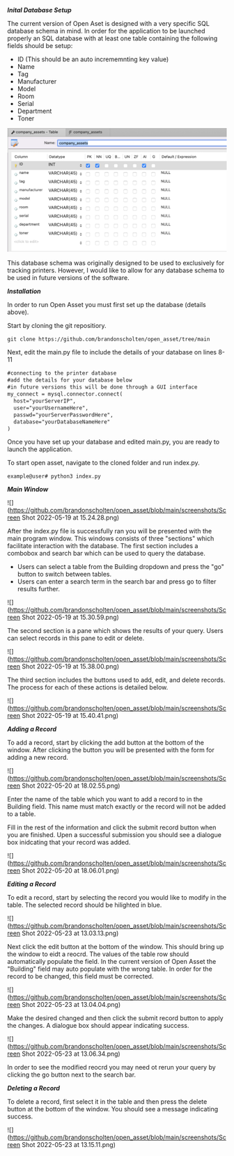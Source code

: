 ***Inital Database Setup***

The current version of Open Aset is designed with a very specific SQL database schema in mind. In order for the application to be launched properly an SQL database with at least one table containing the following fields should be setup:

- ID (This should be an auto incrememnting key value)
- Name
- Tag
- Manufacturer
- Model
- Room
- Serial
- Department 
- Toner

![](https://github.com/brandonscholten/open_asset/blob/main/screenshots/Screen%20Shot%202022-05-19%20at%2015.16.37.png)

This database schema was originally designed to be used to exclusively for tracking printers. However, I would like to allow for any database schema to be used in future versions of the software. 

***Installation***

In order to run Open Asset you must first set up the database (details above).

Start by cloning the git repositiory.

```
git clone https://github.com/brandonscholten/open_asset/tree/main
```

Next, edit the main.py file to include the details of your database on lines 8-11

```
#connecting to the printer database
#add the details for your database below
#in future versions this will be done through a GUI interface
my_connect = mysql.connector.connect(
  host="yourServerIP",
  user="yourUsernameHere",
  passwd="yourServerPasswordHere",
  database="yourDatabaseNameHere"
)
```

Once you have set up your database and edited main.py, you are ready to launch the application.

To start open asset, navigate to the cloned folder and run index.py.

```
example@user# python3 index.py
```

***Main Window***

![](https://github.com/brandonscholten/open_asset/blob/main/screenshots/Screen Shot 2022-05-19 at 15.24.28.png)

After the index.py file is successfully ran you will be presented with the main program window. This windows consists of three "sections" which facilitate interaction with the database. The first section includes a combobox and search bar which can be used to query the database. 

- Users can select a table from the Building dropdown and press the "go" button to switch between tables.
- Users can enter a search term in the search bar and press go to filter results further. 

![](https://github.com/brandonscholten/open_asset/blob/main/screenshots/Screen Shot 2022-05-19 at 15.30.59.png)

The second section is a pane which shows the results of your query. Users can select records in this pane to edit or delete. 

![](https://github.com/brandonscholten/open_asset/blob/main/screenshots/Screen Shot 2022-05-19 at 15.38.00.png)

The third section includes the buttons used to add, edit, and delete records. The process for each of these actions is detailed below.

![](https://github.com/brandonscholten/open_asset/blob/main/screenshots/Screen Shot 2022-05-19 at 15.40.41.png)

***Adding a Record***

To add a record, start by clicking the add button at the bottom of the window. After clicking the button you will be presented with the form for adding a new record. 

![](https://github.com/brandonscholten/open_asset/blob/main/screenshots/Screen Shot 2022-05-20 at 18.02.55.png)

Enter the name of the table which you want to add a record to in the Building field. This name must match exactly or the record will not be added to a table. 

Fill in the rest of the information and click the submit record button when you are finished. Upen a successful submission you should see a dialogue box inidcating that your record was added. 

![](https://github.com/brandonscholten/open_asset/blob/main/screenshots/Screen Shot 2022-05-20 at 18.06.01.png)

***Editing a Record***

To edit a record, start by selecting the record you would like to modify in the table. The selected record should be hilighted in blue. 

![](https://github.com/brandonscholten/open_asset/blob/main/screenshots/Screen Shot 2022-05-23 at 13.03.13.png)

Next click the edit button at the bottom of the window. This should bring up the window to eidt a reocrd. The values of the table row should automatically populate the field. In the current version of Open Asset the "Building" field may auto populate with the wrong table. In order for the record to be changed, this field must be corrected. 

![](https://github.com/brandonscholten/open_asset/blob/main/screenshots/Screen Shot 2022-05-23 at 13.04.04.png)

Make the desired changed and then click the submit record button to apply the changes. A dialogue box should appear indicating success. 

![](https://github.com/brandonscholten/open_asset/blob/main/screenshots/Screen Shot 2022-05-23 at 13.06.34.png)

In order to see the modified reocrd you may need ot rerun your query by clicking the go button next to the search bar. 


***Deleting a Record***

To delete a record, first select it in the table and then press the delete button at the bottom of the window. You should see a message indicating success. 

![](https://github.com/brandonscholten/open_asset/blob/main/screenshots/Screen Shot 2022-05-23 at 13.15.11.png)

